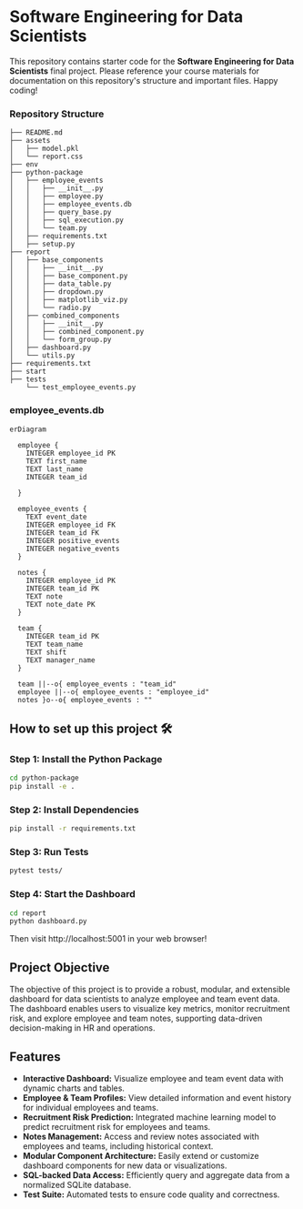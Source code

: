 
# Software Engineering for Data Scientists 

This repository contains starter code for the **Software Engineering for Data Scientists** final project. Please reference your course materials for documentation on this repository's structure and important files. Happy coding!

### Repository Structure
```
├── README.md
├── assets
│   ├── model.pkl
│   └── report.css
├── env
├── python-package
│   ├── employee_events
│   │   ├── __init__.py
│   │   ├── employee.py
│   │   ├── employee_events.db
│   │   ├── query_base.py
│   │   ├── sql_execution.py
│   │   └── team.py
│   ├── requirements.txt
│   ├── setup.py
├── report
│   ├── base_components
│   │   ├── __init__.py
│   │   ├── base_component.py
│   │   ├── data_table.py
│   │   ├── dropdown.py
│   │   ├── matplotlib_viz.py
│   │   └── radio.py
│   ├── combined_components
│   │   ├── __init__.py
│   │   ├── combined_component.py
│   │   └── form_group.py
│   ├── dashboard.py
│   └── utils.py
├── requirements.txt
├── start
├── tests
    └── test_employee_events.py
```

### employee_events.db

```mermaid
erDiagram

  employee {
    INTEGER employee_id PK
    TEXT first_name
    TEXT last_name
    INTEGER team_id
    
  }

  employee_events {
    TEXT event_date
    INTEGER employee_id FK
    INTEGER team_id FK
    INTEGER positive_events
    INTEGER negative_events
  }

  notes {
    INTEGER employee_id PK
    INTEGER team_id PK
    TEXT note
    TEXT note_date PK
  }

  team {
    INTEGER team_id PK
    TEXT team_name
    TEXT shift
    TEXT manager_name
  }

  team ||--o{ employee_events : "team_id"
  employee ||--o{ employee_events : "employee_id"
  notes }o--o{ employee_events : ""
```

## How to set up this project 🛠️

### Step 1: Install the Python Package
```bash
cd python-package
pip install -e .
```

### Step 2: Install Dependencies
```bash
pip install -r requirements.txt
```

### Step 3: Run Tests
```bash
pytest tests/
```

### Step 4: Start the Dashboard
```bash
cd report
python dashboard.py
```

Then visit http://localhost:5001 in your web browser!

## Project Objective

The objective of this project is to provide a robust, modular, and extensible dashboard for data scientists to analyze employee and team event data. The dashboard enables users to visualize key metrics, monitor recruitment risk, and explore employee and team notes, supporting data-driven decision-making in HR and operations.

## Features

- **Interactive Dashboard:** Visualize employee and team event data with dynamic charts and tables.
- **Employee & Team Profiles:** View detailed information and event history for individual employees and teams.
- **Recruitment Risk Prediction:** Integrated machine learning model to predict recruitment risk for employees and teams.
- **Notes Management:** Access and review notes associated with employees and teams, including historical context.
- **Modular Component Architecture:** Easily extend or customize dashboard components for new data or visualizations.
- **SQL-backed Data Access:** Efficiently query and aggregate data from a normalized SQLite database.
- **Test Suite:** Automated tests to ensure code quality and correctness.
